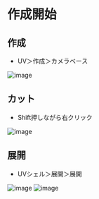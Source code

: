 # 作成開始
## 作成
- UV＞作成＞カメラベース

![image](https://user-images.githubusercontent.com/80798265/177066159-88825d08-53c0-4581-aac9-3b84b3a3ad80.png)

## カット
- Shift押しながら右クリック

![image](https://user-images.githubusercontent.com/80798265/177066321-237f9c99-f96d-41b9-bde0-ef7bbabbc948.png)

## 展開
- UVシェル＞展開＞展開

![image](https://user-images.githubusercontent.com/80798265/177066385-ace6158d-64ce-4eac-bb93-946557e47876.png)
![image](https://user-images.githubusercontent.com/80798265/177066382-8eacb508-037f-479e-8481-5f73aaf009cd.png)
